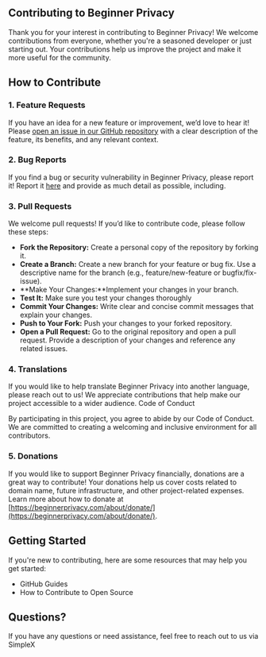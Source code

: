 ## Contributing to Beginner Privacy
Thank you for your interest in contributing to Beginner Privacy! We welcome contributions from everyone, whether you're a seasoned developer or just starting out. Your contributions help us improve the project and make it more useful for the community.

## How to Contribute
### 1. Feature Requests
If you have an idea for a new feature or improvement, we’d love to hear it! Please [open an issue in our GitHub repository](https://github.com/beginnerprivacy/beginnerprivacy.github.io/issues) with a clear description of the feature, its benefits, and any relevant context.

### 2. Bug Reports
If you find a bug or security vulnerability in Beginner Privacy, please report it! Report it [here](https://github.com/beginnerprivacy/beginnerprivacy.github.io/security) and provide as much detail as possible, including.

### 3. Pull Requests
We welcome pull requests! If you’d like to contribute code, please follow these steps:
- **Fork the Repository:** Create a personal copy of the repository by forking it.
- **Create a Branch:** Create a new branch for your feature or bug fix. Use a descriptive name for the branch (e.g., feature/new-feature or bugfix/fix-issue).
- **Make Your Changes:**Implement your changes in your branch.
- **Test It:** Make sure you test your changes thoroughly
- **Commit Your Changes:** Write clear and concise commit messages that explain your changes.
- **Push to Your Fork:** Push your changes to your forked repository.
- **Open a Pull Request:** Go to the original repository and open a pull request. Provide a description of your changes and reference any related issues.

### 4. Translations
If you would like to help translate Beginner Privacy into another language, please reach out to us! We appreciate contributions that help make our project accessible to a wider audience.
Code of Conduct

By participating in this project, you agree to abide by our Code of Conduct. We are committed to creating a welcoming and inclusive environment for all contributors.

### 5. Donations
If you would like to support Beginner Privacy financially, donations are a great way to contribute! Your donations help us cover costs related to domain name, future infrastructure, and other project-related expenses. Learn more about how to donate at [https://beginnerprivacy.com/about/donate/](https://beginnerprivacy.com/about/donate/).

## Getting Started
If you're new to contributing, here are some resources that may help you get started:
- GitHub Guides
- How to Contribute to Open Source

## Questions?
If you have any questions or need assistance, feel free to reach out to us via SimpleX